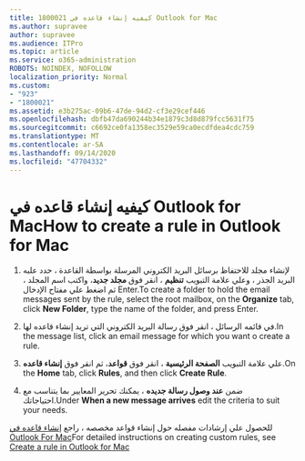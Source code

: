 ```yaml
---
title: 1800021 كيفيه إنشاء قاعده في Outlook for Mac
ms.author: supravee
author: supravee
ms.audience: ITPro
ms.topic: article
ms.service: o365-administration
ROBOTS: NOINDEX, NOFOLLOW
localization_priority: Normal
ms.custom:
- "923"
- "1800021"
ms.assetid: e3b275ac-09b6-47de-94d2-cf3e29cef446
ms.openlocfilehash: dbfb47da690244b34e1879c3d8d879fcc5631f75
ms.sourcegitcommit: c6692ce0fa1358ec3529e59ca0ecdfdea4cdc759
ms.translationtype: MT
ms.contentlocale: ar-SA
ms.lasthandoff: 09/14/2020
ms.locfileid: "47704332"
---
```

# <a name="how-to-create-a-rule-in-outlook-for-mac"></a><span data-ttu-id="b81e7-102">كيفيه إنشاء قاعده في Outlook for Mac</span><span class="sxs-lookup"><span data-stu-id="b81e7-102">How to create a rule in Outlook for Mac</span></span>

1. <span data-ttu-id="b81e7-103">لإنشاء مجلد للاحتفاظ برسائل البريد الكتروني المرسلة بواسطة القاعدة ، حدد علبه البريد الجذر ، وعلي علامة التبويب **تنظيم** ، انقر فوق **مجلد جديد**، واكتب اسم المجلد ، ثم اضغط علي مفتاح الإدخال Enter.</span><span class="sxs-lookup"><span data-stu-id="b81e7-103">To create a folder to hold the email messages sent by the rule, select the root mailbox, on the **Organize** tab, click **New Folder**, type the name of the folder, and press Enter.</span></span>

2. <span data-ttu-id="b81e7-104">في قائمه الرسائل ، انقر فوق رسالة البريد الكتروني التي تريد إنشاء قاعده لها.</span><span class="sxs-lookup"><span data-stu-id="b81e7-104">In the message list, click an email message for which you want o create a rule.</span></span>

3. <span data-ttu-id="b81e7-105">علي علامة التبويب **الصفحة الرئيسية** ، انقر فوق **قواعد**، ثم انقر فوق **إنشاء قاعده**.</span><span class="sxs-lookup"><span data-stu-id="b81e7-105">On the **Home** tab, click **Rules**, and then click **Create Rule**.</span></span>

4. <span data-ttu-id="b81e7-106">ضمن **عند وصول رسالة جديده** ، يمكنك تحرير المعايير بما يتناسب مع احتياجاتك.</span><span class="sxs-lookup"><span data-stu-id="b81e7-106">Under **When a new message arrives** edit the criteria to suit your needs.</span></span> 

<span data-ttu-id="b81e7-107">للحصول علي إرشادات مفصله حول إنشاء قواعد مخصصه ، راجع [إنشاء قاعده في Outlook For Mac](https://aka.ms/AA1uy0v)</span><span class="sxs-lookup"><span data-stu-id="b81e7-107">For detailed instructions on creating custom rules, see [Create a rule in Outlook for Mac](https://aka.ms/AA1uy0v)</span></span>
  